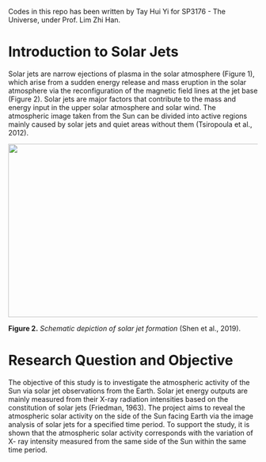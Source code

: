 Codes in this repo has been written by Tay Hui Yi for SP3176 - The Universe, under Prof. Lim Zhi Han.

# Introduction to Solar Jets 
Solar jets are narrow ejections of plasma in the solar atmosphere (Figure 1), which arise from a sudden energy release and mass eruption in the solar atmosphere via the reconfiguration of the magnetic field lines at the jet base (Figure 2). Solar jets are major factors that contribute to the mass and energy input in the upper solar atmosphere and solar wind. The atmospheric image taken from the Sun can be divided into active regions mainly caused by solar jets and quiet areas without them (Tsiropoula et al., 2012).



<img src="https://cfn-live-content-bucket-iop-org.s3.amazonaws.com/journals/0004-637X/883/1/104/revision1/apjab3a4df6_lr.jpg?AWSAccessKeyId=AKIAYDKQL6LTV7YY2HIK&Expires=1650472894&Signature=OfQvZyOG%2BUzqpBu61%2FToDxH9Rc0%3D" width="600" height="350">

**Figure 2.** *Schematic depiction of solar jet formation* (Shen et al., 2019).

# Research Question and Objective
The objective of this study is to investigate the atmospheric activity of the Sun via solar jet observations from the Earth. Solar jet energy outputs are mainly measured from their X-ray radiation intensities based on the constitution of solar jets (Friedman, 1963). The project aims to reveal the atmospheric solar activity on the side of the Sun facing Earth via the image analysis of solar jets for a specified time period. To support the study, it is shown that the atmospheric solar activity corresponds with the variation of X- ray intensity measured from the same side of the Sun within the same time period.

